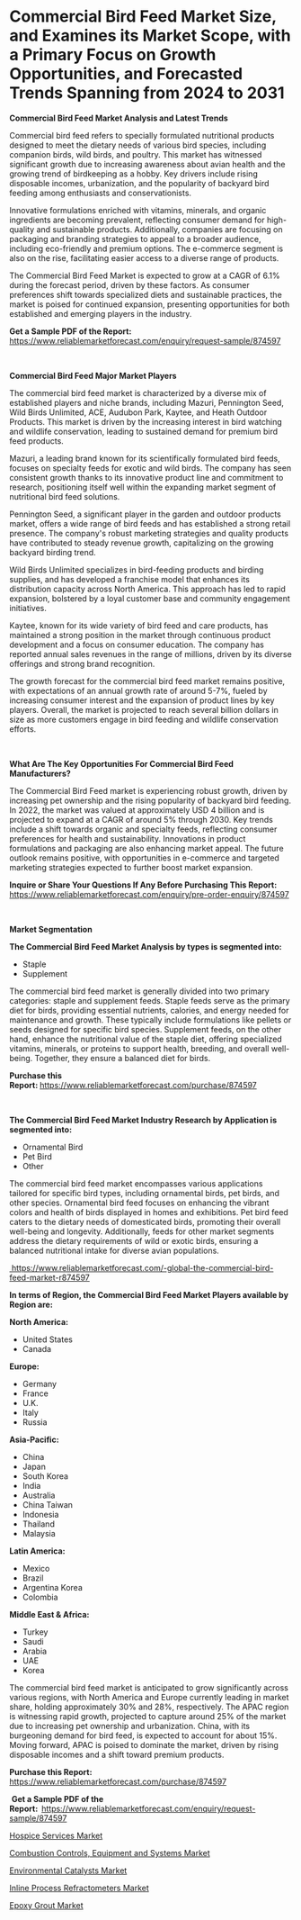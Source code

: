 <p><h1>Commercial Bird Feed Market Size, and Examines its Market Scope, with a Primary Focus on Growth Opportunities, and Forecasted Trends Spanning from 2024 to 2031</h1></p><p><strong>Commercial Bird Feed Market Analysis and Latest Trends</strong></p>
<p><p>Commercial bird feed refers to specially formulated nutritional products designed to meet the dietary needs of various bird species, including companion birds, wild birds, and poultry. This market has witnessed significant growth due to increasing awareness about avian health and the growing trend of birdkeeping as a hobby. Key drivers include rising disposable incomes, urbanization, and the popularity of backyard bird feeding among enthusiasts and conservationists.</p><p>Innovative formulations enriched with vitamins, minerals, and organic ingredients are becoming prevalent, reflecting consumer demand for high-quality and sustainable products. Additionally, companies are focusing on packaging and branding strategies to appeal to a broader audience, including eco-friendly and premium options. The e-commerce segment is also on the rise, facilitating easier access to a diverse range of products. </p><p>The Commercial Bird Feed Market is expected to grow at a CAGR of 6.1% during the forecast period, driven by these factors. As consumer preferences shift towards specialized diets and sustainable practices, the market is poised for continued expansion, presenting opportunities for both established and emerging players in the industry.</p></p>
<p><strong>Get a Sample PDF of the Report:&nbsp;</strong> <a href="https://www.reliablemarketforecast.com/enquiry/request-sample/874597">https://www.reliablemarketforecast.com/enquiry/request-sample/874597</a></p>
<p>&nbsp;</p>
<p><strong>Commercial Bird Feed Major Market Players</strong></p>
<p><p>The commercial bird feed market is characterized by a diverse mix of established players and niche brands, including Mazuri, Pennington Seed, Wild Birds Unlimited, ACE, Audubon Park, Kaytee, and Heath Outdoor Products. This market is driven by the increasing interest in bird watching and wildlife conservation, leading to sustained demand for premium bird feed products.</p><p>Mazuri, a leading brand known for its scientifically formulated bird feeds, focuses on specialty feeds for exotic and wild birds. The company has seen consistent growth thanks to its innovative product line and commitment to research, positioning itself well within the expanding market segment of nutritional bird feed solutions.</p><p>Pennington Seed, a significant player in the garden and outdoor products market, offers a wide range of bird feeds and has established a strong retail presence. The company's robust marketing strategies and quality products have contributed to steady revenue growth, capitalizing on the growing backyard birding trend.</p><p>Wild Birds Unlimited specializes in bird-feeding products and birding supplies, and has developed a franchise model that enhances its distribution capacity across North America. This approach has led to rapid expansion, bolstered by a loyal customer base and community engagement initiatives.</p><p>Kaytee, known for its wide variety of bird feed and care products, has maintained a strong position in the market through continuous product development and a focus on consumer education. The company has reported annual sales revenues in the range of millions, driven by its diverse offerings and strong brand recognition.</p><p>The growth forecast for the commercial bird feed market remains positive, with expectations of an annual growth rate of around 5-7%, fueled by increasing consumer interest and the expansion of product lines by key players. Overall, the market is projected to reach several billion dollars in size as more customers engage in bird feeding and wildlife conservation efforts.</p></p>
<p>&nbsp;</p>
<p><strong>What Are The Key Opportunities For Commercial Bird Feed Manufacturers?</strong></p>
<p><p>The Commercial Bird Feed market is experiencing robust growth, driven by increasing pet ownership and the rising popularity of backyard bird feeding. In 2022, the market was valued at approximately USD 4 billion and is projected to expand at a CAGR of around 5% through 2030. Key trends include a shift towards organic and specialty feeds, reflecting consumer preferences for health and sustainability. Innovations in product formulations and packaging are also enhancing market appeal. The future outlook remains positive, with opportunities in e-commerce and targeted marketing strategies expected to further boost market expansion.</p></p>
<p><strong>Inquire or Share Your Questions If Any Before Purchasing This Report:</strong> <a href="https://www.reliablemarketforecast.com/enquiry/pre-order-enquiry/874597">https://www.reliablemarketforecast.com/enquiry/pre-order-enquiry/874597</a></p>
<p>&nbsp;</p>
<p><strong>Market Segmentation</strong></p>
<p><strong>The Commercial Bird Feed Market Analysis by types is segmented into:</strong></p>
<p><ul><li>Staple</li><li>Supplement</li></ul></p>
<p><p>The commercial bird feed market is generally divided into two primary categories: staple and supplement feeds. Staple feeds serve as the primary diet for birds, providing essential nutrients, calories, and energy needed for maintenance and growth. These typically include formulations like pellets or seeds designed for specific bird species. Supplement feeds, on the other hand, enhance the nutritional value of the staple diet, offering specialized vitamins, minerals, or proteins to support health, breeding, and overall well-being. Together, they ensure a balanced diet for birds.</p></p>
<p><strong>Purchase this Report:&nbsp;</strong><a href="https://www.reliablemarketforecast.com/purchase/874597">https://www.reliablemarketforecast.com/purchase/874597</a></p>
<p>&nbsp;</p>
<p><strong>The Commercial Bird Feed Market Industry Research by Application is segmented into:</strong></p>
<p><ul><li>Ornamental Bird</li><li>Pet Bird</li><li>Other</li></ul></p>
<p><p>The commercial bird feed market encompasses various applications tailored for specific bird types, including ornamental birds, pet birds, and other species. Ornamental bird feed focuses on enhancing the vibrant colors and health of birds displayed in homes and exhibitions. Pet bird feed caters to the dietary needs of domesticated birds, promoting their overall well-being and longevity. Additionally, feeds for other market segments address the dietary requirements of wild or exotic birds, ensuring a balanced nutritional intake for diverse avian populations.</p></p>
<p><a href="https://www.reliablemarketforecast.com/-global-the-commercial-bird-feed-market-r874597">&nbsp;https://www.reliablemarketforecast.com/-global-the-commercial-bird-feed-market-r874597</a></p>
<p><strong>In terms of Region, the Commercial Bird Feed Market Players available by Region are:</strong></p>
<p>
    <p> <strong> North America: </strong>
        <ul>
            <li>United States</li>
            <li>Canada</li>
        </ul>
        </p> 
    <p> <strong> Europe: </strong>
        <ul>
            <li>Germany</li>
            <li>France</li>
            <li>U.K.</li>
            <li>Italy</li>
            <li>Russia</li>
        </ul>
        </p> 
    <p> <strong> Asia-Pacific: </strong>
        <ul>
            <li>China</li>
            <li>Japan</li>
            <li>South Korea</li>
            <li>India</li>
            <li>Australia</li>
            <li>China Taiwan</li>
            <li>Indonesia</li>
            <li>Thailand</li>
            <li>Malaysia</li>
        </ul>
        </p> 
    <p> <strong> Latin America: </strong>
        <ul>
            <li>Mexico</li>
            <li>Brazil</li>
            <li>Argentina Korea</li>
            <li>Colombia</li>
        </ul>
        </p> 
    <p> <strong> Middle East & Africa: </strong>
        <ul>
            <li>Turkey</li>
            <li>Saudi</li>
            <li>Arabia</li>
            <li>UAE</li>
            <li>Korea</li>
        </ul>
    </p>
    </p>
<p><p>The commercial bird feed market is anticipated to grow significantly across various regions, with North America and Europe currently leading in market share, holding approximately 30% and 28%, respectively. The APAC region is witnessing rapid growth, projected to capture around 25% of the market due to increasing pet ownership and urbanization. China, with its burgeoning demand for bird feed, is expected to account for about 15%. Moving forward, APAC is poised to dominate the market, driven by rising disposable incomes and a shift toward premium products.</p></p>
<p><strong>Purchase this Report: </strong><a href="https://www.reliablemarketforecast.com/purchase/874597">https://www.reliablemarketforecast.com/purchase/874597</a></p>
<p>&nbsp;<strong>Get a Sample PDF of the Report:&nbsp;&nbsp;</strong><a href="https://www.reliablemarketforecast.com/enquiry/request-sample/874597">https://www.reliablemarketforecast.com/enquiry/request-sample/874597</a></p>
<p><strong></strong></p>
<p><p><a href="https://www.linkedin.com/pulse/hospice-services-market-indicators-size-regional-breakdown-b8rxf?trackingId=mC35M9WmTP%2Br%2FBYM5fofzw%3D%3D">Hospice Services Market</a></p><p><a href="https://github.com/CliffMedina6/Market-Research-Report-List-6/blob/main/combustion-controls-equipment-and-systems-market.md">Combustion Controls, Equipment and Systems Market</a></p><p><a href="https://issuu.com/reportprime-2/docs/environmental-catalysts-market-size_286db09e850b3e">Environmental Catalysts Market</a></p><p><a href="https://medium.com/@madisynreinger/a-comprehensive-look-at-product-type-measurement-accuracy-0-05-measurement-273a8f304264">Inline Process Refractometers Market</a></p><p><a href="https://issuu.com/reportprime-2/docs/epoxy-grout-market-size-2030.pptx_f2182225679053">Epoxy Grout Market</a></p></p>